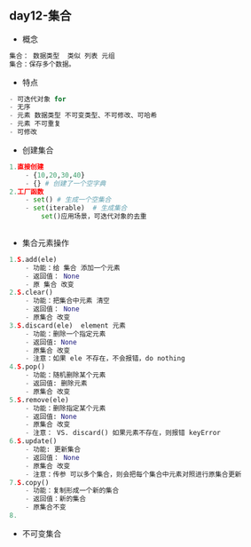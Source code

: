 ## day12-集合

* 概念

~~~python
集合： 数据类型  类似 列表 元组
集合：保存多个数据。
~~~

* 特点

~~~python
- 可迭代对象 for
- 无序
- 元素 数据类型 不可变类型、不可修改、可哈希 
- 元素 不可重复
- 可修改
~~~

* 创建集合

~~~python
1.直接创建
	- {10,20,30,40}
    - {} # 创建了一个空字典
2.工厂函数
	- set() # 生成一个空集合
    - set(iterable)  # 生成集合 
    	set()应用场景，可迭代对象的去重
    	
~~~

* 集合元素操作

~~~python
1.S.add(ele)
	- 功能：给 集合 添加一个元素
    - 返回值： None
    - 原 集合 改变
2.S.clear()
	- 功能：把集合中元素 清空
    - 返回值： None
    - 原集合 改变
3.S.discard(ele)  element 元素
	- 功能：删除一个指定元素
    - 返回值: None
    - 原集合 改变
    - 注意：如果 ele 不存在，不会报错，do nothing
4.S.pop()
	- 功能：随机删除某个元素
    - 返回值: 删除元素
    - 原集合 改变
5.S.remove(ele)
	- 功能：删除指定某个元素
    - 返回值: None
    - 原集合 改变
    - 注意： VS. discard() 如果元素不存在，则报错 keyError
6.S.update()
	- 功能: 更新集合 
    - 返回值： None
    - 原集合 改变
    - 注意：传参 可以多个集合，则会把每个集合中元素对照进行原集合更新
7.S.copy()
	- 功能：复制形成一个新的集合
    - 返回值：新的集合
    - 原集合不变
8.
~~~

* 不可变集合

~~~python

~~~

















